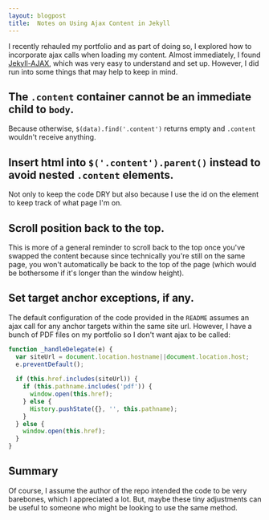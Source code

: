 ```yaml
---
layout: blogpost
title:  Notes on Using Ajax Content in Jekyll
---
```


I recently rehauled my portfolio and as part of doing so, I explored how to incorporate ajax calls when loading my content. Almost immediately, I found [Jekyll-AJAX][jekyll-ajax], which was very easy to understand and set up. However, I did run into some things that may help to keep in mind.

## The `.content` container cannot be an immediate child to `body`.
Because otherwise, `$(data).find('.content')` returns empty and `.content` wouldn't receive anything.

## Insert html into `$('.content').parent()` instead to avoid nested `.content` elements.
Not only to keep the code DRY but also because I use the id on the element to keep track of what page I'm on.

## Scroll position back to the top.
This is more of a general reminder to scroll back to the top once you've swapped the content because since technically you're still on the same page, you won't automatically be back to the top of the page (which would be bothersome if it's longer than the window height).

## Set target anchor exceptions, if any.
The default configuration of the code provided in the `README` assumes an ajax call for any anchor targets within the same site url. However, I have a bunch of PDF files on my portfolio so I don't want ajax to be called:

``` javascript
function _handleDelegate(e) {
  var siteUrl = document.location.hostname||document.location.host;
  e.preventDefault();
  
  if (this.href.includes(siteUrl)) {
    if (this.pathname.includes('pdf')) {
      window.open(this.href);
    } else {
      History.pushState({}, '', this.pathname);
    }
  } else {
    window.open(this.href);
  }
}
```

## Summary
Of course, I assume the author of the repo intended the code to be very barebones, which I appreciated a lot. But, maybe these tiny adjustments can be useful to someone who might be looking to use the same method.

[jekyll-ajax]: https://github.com/joelhans/Jekyll-AJAX